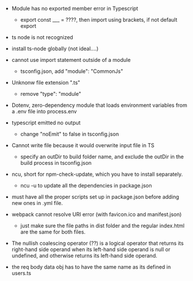 - Module has no exported member error in Typescript

  - export const \_\_\_ = ????, then import using brackets, if not default export

- ts node is not recognized
- install ts-node globally (not ideal....)

- cannot use import statement outside of a module

  - tsconfig.json, add "module": "CommonJs"

- Unknonw file extension ".ts"

  - remove "type": "module"

- Dotenv, zero-dependency module that loads environment variables from a .env file into process.env

- typescript emitted no output

  - change "noEmit" to false in tsconfig.json

- Cannot write file because it would overwrite input file in TS

  - specify an outDir to build folder name, and exclude the outDir in the build process in tsconfig.json

- ncu, short for npm-check-update, which you have to install separately.

  - ncu -u to update all the dependencies in package.json

- must have all the proper scripts set up in package.json before adding new ones in .yml file.

- webpack cannot resolve URI error (with favicon.ico and manifest.json)

  - just make sure the file paths in dist folder and the regular index.html are the same for both files.

- The nullish coalescing operator (??) is a logical operator that returns its right-hand side operand when its left-hand side operand is null or undefined, and otherwise returns its left-hand side operand.

- the req body data obj has to have the same name as its defined in users.ts
